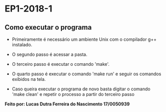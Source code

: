 # EP1-2018-1

## **Como executar o programa**

- Primeiramente é necessário um ambiente Unix com o compilador g++ instalado.

- O segundo passo é acessar a pasta.

- O terceiro passo é executar o comando 'make'.

- O quarto passo é executar o comando 'make run' e seguir os comandos exibidos na tela.

- Caso queira executar o programa de novo basta digitar o comando 'make clean' e repetir o processo a partir do terceiro passo

**Feito por: Lucas Dutra Ferreira do Nascimento 17/0050939**
